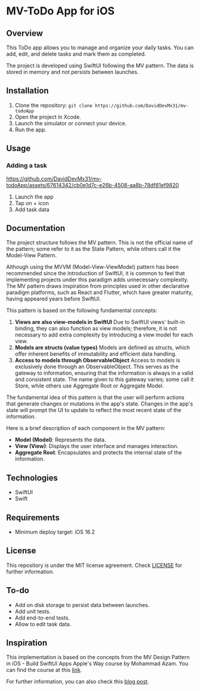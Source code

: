# MV-ToDo App for iOS

## Overview

This ToDo app allows you to manage and organize your daily tasks. You can add, edit, and delete tasks and mark them as completed.

The project is developed using SwiftUI following the MV pattern. The data is stored in memory and not persists between launches.

## Installation

1. Clone the repository: `git clone https://github.com/DavidDevMx31/mv-todoApp`
2. Open the project in Xcode.
3. Launch the simulator or connect your device.
4. Run the app.

## Usage

### Adding a task

https://github.com/DavidDevMx31/mv-todoApp/assets/67614342/cb0e1d7c-e26b-4508-aa8b-78df81ef9820

1. Launch the app
2. Tap on + icon
3. Add task data

## Documentation

The project structure follows the MV pattern. This is not the official name of the pattern; some refer to it as the State Pattern, while others call it the Model-View Pattern.

Although using the MVVM (Model-View-ViewModel) pattern has been recommended since the introduction of SwiftUI, it is common to feel that implementing projects under this paradigm adds unnecessary complexity. The MV pattern draws inspiration from principles used in other declarative paradigm platforms, such as React and Flutter, which have greater maturity, having appeared years before SwiftUI.

This pattern is based on the following fundamental concepts:
1. **Views are also view-models in SwiftUI**
Due to SwiftUI views' built-in binding, they can also function as view models; therefore, it is not necessary to add extra complexity by introducing a view model for each view.
2. **Models are structs (value types)**
Models are defined as structs, which offer inherent benefits of immutability and efficient data handling.
3. **Access to models through ObservableObject**
Access to models is exclusively done through an ObservableObject. This serves as the gateway to information, ensuring that the information is always in a valid and consistent state. The name given to this gateway varies; some call it Store, while others use Aggregate Root or Aggregate Model.

The fundamental idea of this pattern is that the user will perform actions that generate changes or mutations in the app's state. Changes in the app's state will prompt the UI to update to reflect the most recent state of the information.

Here is a brief description of each component in the MV pattern:

- **Model (Model)**: Represents the data.
- **View (View)**: Displays the user interface and manages interaction.
- **Aggregate Root**: Encapsulates and protects the internal state of the information.

## Technologies
- SwiftUI
- Swift

## Requirements
- Minimum deploy target: iOS 16.2

## License

This repository is under the MIT license agreement. Check [LICENSE](LICENSE) for further information.

## To-do
- Add on disk storage to persist data between launches.
- Add unit tests.
- Add end-to-end tests.
- Allow to edit task data.

## Inspiration

This implementation is based on the concepts from the MV Design Pattern in iOS - Build SwiftUI Apps Apple's Way course by Mohammad Azam. You can find the course at this [link](https://www.udemy.com/share/109yMo3@Ep4Nq6ydrVww-yT9Hs9JZpS8HzBldzGi0ukOknQ2taKnxlhgO1DhGrHh4T8ayhp4/).

For further information, you can also check this [blog post](https://azamsharp.com/2022/08/09/intro-to-mv-state-pattern.html).
